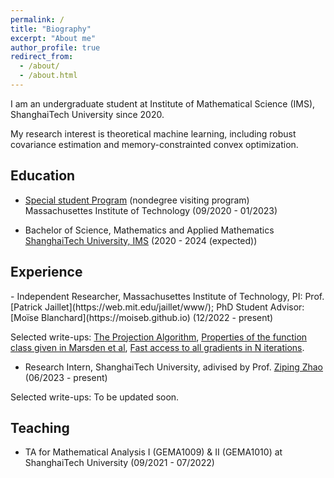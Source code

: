 ```yaml
---
permalink: /
title: "Biography"
excerpt: "About me"
author_profile: true
redirect_from: 
  - /about/
  - /about.html
---
```


I am an undergraduate student at Institute of Mathematical Science (IMS), ShanghaiTech University since 2020. 

My research interest is theoretical machine learning, including robust covariance estimation and memory-constrainted convex optimization.

<h2 id="education"> Education</h2>

- [Special student Program](https://registrar.mit.edu/registration-academics/registration-information/special-student-registration) (nondegree visiting program)  
  Massachusettes Institute of Technology (09/2020 - 01/2023)
  
- Bachelor of Science, Mathematics and Applied Mathematics   
  [ShanghaiTech University, IMS](https://ims.shanghaitech.edu.cn/ims_en/) (2020 - 2024 (expected))

<h2 id="experience"> Experience</h2>
- Independent Researcher, Massachusettes Institute of Technology, PI: Prof. [Patrick Jaillet](https://web.mit.edu/jaillet/www/); PhD Student Advisor: [Moïse Blanchard](https://moiseb.github.io)  (12/2022 - present)

Selected write-ups: <a href="/files/The_proof_of_the_projection_algorithm-4.pdf">The Projection Algorithm</a>, <a href="/files/The_proof_of_the_projection_algorithm-4.pdf">Properties of the function class given in Marsden et al</a>, <a href="/files/Alg_for_access_to_all_gradients_in_N_iterations(1).pdf">Fast access to all gradients in N iterations</a>.
- Research Intern, ShanghaiTech University, adivised by Prof. [Ziping Zhao](https://faculty.sist.shanghaitech.edu.cn/zhao/)
   (06/2023 - present)

Selected write-ups: To be updated soon. 
<h2 id="teaching"> Teaching</h2>

- TA for  Mathematical Analysis I (GEMA1009) & II (GEMA1010) at ShanghaiTech University (09/2021 - 07/2022)

